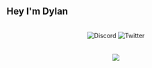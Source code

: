 ## Hey I'm Dylan

<div align="center">
  <br>
  <img alt="Discord" src="https://img.shields.io/badge/Discord-God%20Mode%230949-%235539cc">
  <img alt="Twitter" src="https://img.shields.io/badge/Twitter-IGNGod__Mode-%2300acee">
  <br>
  <br>
  <br>
  <img src="https://github-readme-stats.vercel.app/api?username=godModeD&show_icons=true&theme=github_dark&hide_border=true"/>
</div>
